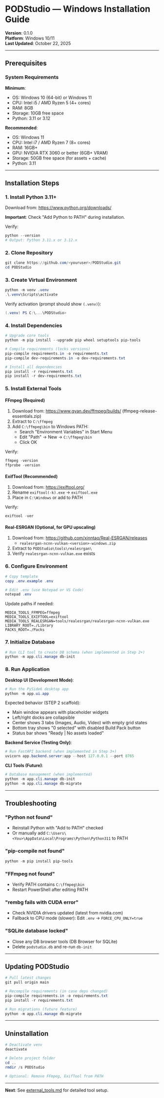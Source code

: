 # PODStudio — Windows Installation Guide

**Version**: 0.1.0  
**Platform**: Windows 10/11  
**Last Updated**: October 22, 2025

---

## Prerequisites

### System Requirements

**Minimum**:
- OS: Windows 10 (64-bit) or Windows 11
- CPU: Intel i5 / AMD Ryzen 5 (4+ cores)
- RAM: 8GB
- Storage: 10GB free space
- Python: 3.11 or 3.12

**Recommended**:
- OS: Windows 11
- CPU: Intel i7 / AMD Ryzen 7 (8+ cores)
- RAM: 16GB+
- GPU: NVIDIA RTX 3060 or better (6GB+ VRAM)
- Storage: 50GB free space (for assets + cache)
- Python: 3.11

---

## Installation Steps

### 1. Install Python 3.11+

Download from: https://www.python.org/downloads/

**Important**: Check "Add Python to PATH" during installation.

Verify:
```powershell
python --version
# Output: Python 3.11.x or 3.12.x
```

### 2. Clone Repository

```powershell
git clone https://github.com/<youruser>/PODStudio.git
cd PODStudio
```

### 3. Create Virtual Environment

```powershell
python -m venv .venv
.\.venv\Scripts\activate
```

Verify activation (prompt should show `(.venv)`):
```powershell
(.venv) PS C:\...\PODStudio>
```

### 4. Install Dependencies

```powershell
# Upgrade core tools
python -m pip install --upgrade pip wheel setuptools pip-tools

# Compile requirements (locks versions)
pip-compile requirements.in -o requirements.txt
pip-compile dev-requirements.in -o dev-requirements.txt

# Install all dependencies
pip install -r requirements.txt
pip install -r dev-requirements.txt
```

### 5. Install External Tools

#### FFmpeg (Required)

1. Download from: https://www.gyan.dev/ffmpeg/builds/ (ffmpeg-release-essentials.zip)
2. Extract to `C:\ffmpeg`
3. Add `C:\ffmpeg\bin` to Windows PATH:
   - Search "Environment Variables" in Start Menu
   - Edit "Path" → New → `C:\ffmpeg\bin`
   - Click OK

Verify:
```powershell
ffmpeg -version
ffprobe -version
```

#### ExifTool (Recommended)

1. Download from: https://exiftool.org/
2. Rename `exiftool(-k).exe` → `exiftool.exe`
3. Place in `C:\Windows` or add to PATH

Verify:
```powershell
exiftool -ver
```

#### Real-ESRGAN (Optional, for GPU upscaling)

1. Download from: https://github.com/xinntao/Real-ESRGAN/releases
   - `realesrgan-ncnn-vulkan-<version>-windows.zip`
2. Extract to `PODStudio\tools\realesrgan\`
3. Verify `realesrgan-ncnn-vulkan.exe` exists

### 6. Configure Environment

```powershell
# Copy template
copy .env.example .env

# Edit .env (use Notepad or VS Code)
notepad .env
```

Update paths if needed:
```env
MEDIA_TOOLS_FFMPEG=ffmpeg
MEDIA_TOOLS_EXIFTOOL=exiftool
MEDIA_TOOLS_REALESRGAN=tools/realesrgan/realesrgan-ncnn-vulkan.exe
LIBRARY_ROOT=./Library
PACKS_ROOT=./Packs
```

### 7. Initialize Database

```powershell
# Run CLI tool to create DB schema (when implemented in Step 2+)
python -m app.cli.manage db-init
```

### 8. Run Application

**Desktop UI (Development Mode)**:
```powershell
# Run the PySide6 desktop app
python -m app.ui.app
```

Expected behavior (STEP 2 scaffold):
- Main window appears with placeholder widgets
- Left/right docks are collapsible
- Center shows 3 tabs (Images, Audio, Video) with empty grid states
- Bottom tray shows "0 selected" with disabled Build Pack button
- Status bar shows "Ready | No assets loaded"

**Backend Service (Testing Only)**:
```powershell
# Run FastAPI backend (when implemented in Step 3+)
uvicorn app.backend.server:app --host 127.0.0.1 --port 8765
```

**CLI Tools (Future)**:
```powershell
# Database management (when implemented)
python -m app.cli.manage db-init
python -m app.cli.manage db-migrate
```

---

## Troubleshooting

### "Python not found"
- Reinstall Python with "Add to PATH" checked
- Or manually add `C:\Users\<You>\AppData\Local\Programs\Python\Python311` to PATH

### "pip-compile not found"
```powershell
python -m pip install pip-tools
```

### "FFmpeg not found"
- Verify PATH contains `C:\ffmpeg\bin`
- Restart PowerShell after editing PATH

### "rembg fails with CUDA error"
- Check NVIDIA drivers updated (latest from nvidia.com)
- Fallback to CPU mode (slower): Edit `.env` → `FORCE_CPU_ONLY=true`

### "SQLite database locked"
- Close any DB browser tools (DB Browser for SQLite)
- Delete `podstudio.db` and re-run `db-init`

---

## Updating PODStudio

```powershell
# Pull latest changes
git pull origin main

# Recompile requirements (in case deps changed)
pip-compile requirements.in -o requirements.txt
pip install -r requirements.txt

# Run migrations (future feature)
python -m app.cli.manage db-migrate
```

---

## Uninstallation

```powershell
# Deactivate venv
deactivate

# Delete project folder
cd ..
rmdir /s PODStudio

# Optional: Remove FFmpeg, ExifTool from PATH
```

---

**Next**: See [external_tools.md](external_tools.md) for detailed tool setup.

